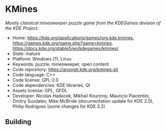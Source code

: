 # KMines

_Mostly classical minesweeper puzzle game from the KDEGames division of the KDE Project._

- Home: https://kde.org/applications/games/org.kde.kmines, https://games.kde.org/game.php?game=kmines, https://docs.kde.org/stable5/en/kdegames/kmines/
- State: mature
- Platform: Windows (?), Linux
- Keywords: puzzle, minesweeper, open content
- Code repository: https://anongit.kde.org/kmines.git
- Code language: C++
- Code license: GPL-2.0
- Code dependencies: KDE libraries, Qt
- Assets license: GPL, GFDL
- Developer: Nicolas Hadacek, Mikhail Kourinny, Mauricio Piacentini, Dmitry Suzdalev, Mike McBride (documentation update for KDE 2.0), Philip Rodrigues (some changes for KDE 3.2)

## Building
